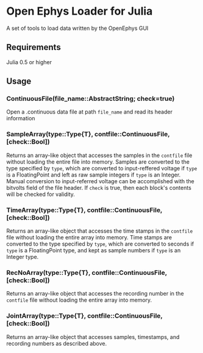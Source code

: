 # Open Ephys Loader for Julia

A set of tools to load data written by the OpenEphys GUI

## Requirements
Julia 0.5 or higher

## Usage

### ContinuousFile(file_name::AbstractString; check=true)
Open a .continuous data file at path `file_name` and read its header information

### SampleArray(type::Type{T}, contfile::ContinuousFile, [check::Bool])
Returns an array-like object that accesses the samples in the `contfile` file
without loading the entire file into memory. Samples are converted to the type
specified by `type`, which are converted to input-reffered voltage if `type` is
a FloatingPoint and left as raw sample integers if `type` is an Integer. Manual
conversion to input-referred voltage can be accomplished with the bitvolts field
of the file header. If `check` is true, then each block's contents will be
checked for validity.

### TimeArray(type::Type{T}, contfile::ContinuousFile, [check::Bool])
Returns an array-like object that accesses the time stamps in the `contfile`
file without loading the entire array into memory. Time stamps are converted to
the type specified by `type`, which are converted to seconds if `type` is a
FloatingPoint type, and kept as sample numbers if `type` is an Integer type.

### RecNoArray(type::Type{T}, contfile::ContinuousFile, [check::Bool])
Returns an array-like object that accesses the recording number in the `contfile` file without loading the entire array into memory.

### JointArray(type::Type{T}, contfile::ContinuousFile, [check::Bool])
Returns an array-like object that accesses samples, timestamps, and recording numbers as described above.
